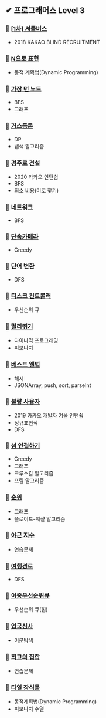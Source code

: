 ## ✔ 프로그래머스 Level 3

### 🎈 [[1차] 셔틀버스](https://github.com/saseungmin/daily_coding_dojo/tree/master/programmers/Level%203/%5B1%EC%B0%A8%5D%EC%85%94%ED%8B%80%EB%B2%84%EC%8A%A4)
- 2018 KAKAO BLIND RECRUITMENT

### 🎈 [N으로 표현](https://github.com/saseungmin/daily_coding_dojo/tree/master/programmers/Level%203/N%EC%9C%BC%EB%A1%9C%20%ED%91%9C%ED%98%84)
- 동적 계획법(Dynamic Programming)

### 🎈 [가장 먼 노드](https://github.com/saseungmin/daily_coding_dojo/tree/master/programmers/Level%203/%EA%B0%80%EC%9E%A5%20%EB%A8%BC%20%EB%85%B8%EB%93%9C)
- BFS
- 그래프

### 🎈 [거스름돈](https://github.com/saseungmin/daily_coding_dojo/tree/master/programmers/Level%203/%EA%B1%B0%EC%8A%A4%EB%A6%84%EB%8F%88)
- DP
- 냅색 알고리즘

### 🎈 [경주로 건설](https://github.com/saseungmin/daily_coding_dojo/tree/master/programmers/Level%203/%EA%B2%BD%EC%A3%BC%EB%A1%9C%20%EA%B1%B4%EC%84%A4)
- 2020 카카오 인턴쉽
- BFS
- 최소 비용(미로 찾기)

### 🎈 [네트워크](https://github.com/saseungmin/daily_coding_dojo/tree/master/programmers/Level%203/%EB%84%A4%ED%8A%B8%EC%9B%8C%ED%81%AC)
- BFS

### 🎈 [단속카메라](https://github.com/saseungmin/daily_coding_dojo/tree/master/programmers/Level%203/%EB%8B%A8%EC%86%8D%EC%B9%B4%EB%A9%94%EB%9D%BC)
- Greedy

### 🎈 [단어 변환](https://github.com/saseungmin/daily_coding_dojo/tree/master/programmers/Level%203/%EB%8B%A8%EC%96%B4%20%EB%B3%80%ED%99%98)
- DFS

### 🎈 [디스크 컨트롤러](https://github.com/saseungmin/daily_coding_dojo/tree/master/programmers/Level%203/%EB%94%94%EC%8A%A4%ED%81%AC%20%EC%BB%A8%ED%8A%B8%EB%A1%A4%EB%9F%AC)
- 우선순위 큐

### 🎈 [멀리뛰기](https://github.com/saseungmin/daily_coding_dojo/tree/master/programmers/Level%203/%EB%A9%80%EB%A6%AC%EB%9B%B0%EA%B8%B0)
- 다이나믹 프로그래밍
- 피보나치

### 🎈 [베스트 앨범](https://github.com/saseungmin/daily_coding_dojo/tree/master/programmers/Level%203/%EB%B2%A0%EC%8A%A4%ED%8A%B8%20%EC%95%A8%EB%B2%94)
- 해시
- JSONArray, push, sort, parseInt

### 🎈 [불량 사용자](https://github.com/saseungmin/daily_coding_dojo/tree/master/programmers/Level%203/%EB%B6%88%EB%9F%89%20%EC%82%AC%EC%9A%A9%EC%9E%90)
- 2019 카카오 개발자 겨울 인턴쉽
- 정규표현식
- DFS

### 🎈 [섬 연결하기](https://github.com/saseungmin/daily_coding_dojo/tree/master/programmers/Level%203/%EC%84%AC%20%EC%97%B0%EA%B2%B0%ED%95%98%EA%B8%B0)
- Greedy
- 그래프
- 크루스칼 알고리즘
- 프림 알고리즘

### 🎈 [순위](https://github.com/saseungmin/daily_coding_dojo/tree/master/programmers/Level%203/%EC%88%9C%EC%9C%84)
- 그래프
- 플로이드-워샬 알고리즘

### 🎈 [야근 지수](https://github.com/saseungmin/daily_coding_dojo/tree/master/programmers/Level%203/%EC%95%BC%EA%B7%BC%20%EC%A7%80%EC%88%98)
- 연습문제

### 🎈 [여행경로](https://github.com/saseungmin/daily_coding_dojo/tree/master/programmers/Level%203/%EC%97%AC%ED%96%89%EA%B2%BD%EB%A1%9C)
- DFS

### 🎈 [이중우선순위큐](https://github.com/saseungmin/daily_coding_dojo/tree/master/programmers/Level%203/%EC%9D%B4%EC%A4%91%EC%9A%B0%EC%84%A0%EC%88%9C%EC%9C%84%ED%81%90)
- 우선순위 큐(힙)

### 🎈 [입국심사](https://github.com/saseungmin/daily_coding_dojo/tree/master/programmers/Level%203/%EC%9E%85%EA%B5%AD%EC%8B%AC%EC%82%AC)
- 이분탐색

### 🎈 [최고의 집합](https://github.com/saseungmin/daily_coding_dojo/tree/master/programmers/Level%203/%EC%B5%9C%EA%B3%A0%EC%9D%98%20%EC%A7%91%ED%95%A9)
- 연습문제

### 🎈 [타일 장식물](https://github.com/saseungmin/daily_coding_dojo/tree/master/programmers/Level%203/%ED%83%80%EC%9D%BC%20%EC%9E%A5%EC%8B%9D%EB%AC%BC)
- 동적계획법(Dynamic Programming)
- 피보나치 수열
